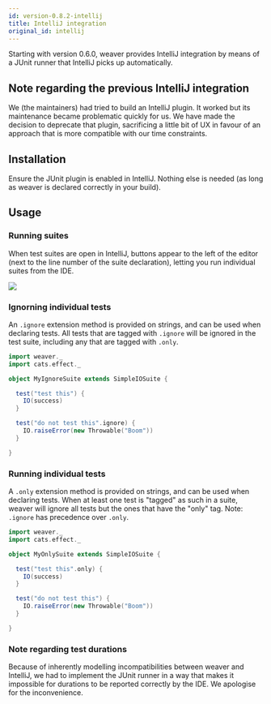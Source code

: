 ```yaml
---
id: version-0.8.2-intellij
title: IntelliJ integration
original_id: intellij
---
```


Starting with version 0.6.0, weaver provides IntelliJ integration by means of a JUnit runner that IntelliJ picks up automatically.

## Note regarding the previous IntelliJ integration

We (the maintainers) had tried to build an IntelliJ plugin. It worked but its maintenance became problematic quickly for us. We have made the decision to deprecate that plugin, sacrificing a little bit of UX in favour of an approach that is more compatible with our time constraints.

## Installation

Ensure the JUnit plugin is enabled in IntelliJ. Nothing else is needed (as long as weaver is declared correctly in your build).

## Usage

### Running suites

When test suites are open in IntelliJ, buttons appear to the left of the editor (next to the line number of the suite declaration), letting you run individual suites from the IDE.

![](../img/intellij_usage.png)

### Ignorning individual tests

An `.ignore` extension method is provided on strings, and can be used when declaring tests. All tests that are tagged with `.ignore` will be ignored in the test suite, including any that are tagged with `.only`.

```scala  
import weaver._
import cats.effect._

object MyIgnoreSuite extends SimpleIOSuite {

  test("test this") {
    IO(success)
  }

  test("do not test this".ignore) {
    IO.raiseError(new Throwable("Boom"))
  }

}
```

### Running individual tests

A `.only` extension method is provided on strings, and can be used when declaring tests. When at least one test is "tagged" as such in a suite, weaver will ignore all tests but the ones that have the "only" tag. Note: `.ignore` has precedence over `.only`.

```scala
import weaver._
import cats.effect._

object MyOnlySuite extends SimpleIOSuite {

  test("test this".only) {
    IO(success)
  }

  test("do not test this") {
    IO.raiseError(new Throwable("Boom"))
  }

}
```

### Note regarding test durations

Because of inherently modelling incompatibilities between weaver and IntelliJ, we had to implement the JUnit runner in a way that makes it impossible for durations to be reported correctly by the IDE. We apologise for the inconvenience.
